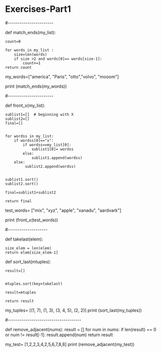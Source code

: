 # Exercises-Part1

#-----------------------

def match_ends(my_list):
    
    count=0
    
    for words in my_list :
        size=len(words)
        if size >2 and words[0]== words[size-1]:
            count+=1    
    return count
    


my_words=["america", "Paris", "otto","volvo", "mooom"]  

print (match_ends(my_words))


#-----------------------


def front_x(my_list):
        
    sublist1=[]  # beginning with X
    sublist2=[]
    final=[]
    

    for wordss in my_list:
        if wordss[0]=="x": 
            if wordss==my_list[0]:                
                sublist1[0]= wordss
            else:
                sublist1.append(wordss) 
        else:
             sublist2.append(wordss) 
             
             
    sublist1.sort()
    sublist2.sort()
    
    final=sublist1+sublist2
    
    return final
    
         
test_words= ["mix", "xyz", "apple", "xanadu", "aardvark"]

print (front_x(test_words)) 


#--------------------

def takelast(elem):
    
    size_elem = len(elem)
    return elem[size_elem-1]



def sort_last(mtuples):
    
    result=[]

        
    mtuples.sort(key=takelast)
    
    result=mtuples     
        
    return result
   
        
my_tuples= [(1, 7), (1, 3), (3, 4, 5), (2, 2)]
print (sort_last(my_tuples)) 


#-------------------------------------

def remove_adjacent(nums):
    result = []
    for num in nums:
        if len(result) == 0 or num != result[-1]:
            result.append(num)
    return result
    
    
my_test= [1,2,2,3,4,2,5,6,7,8,8]
print (remove_adjacent(my_test)) 
